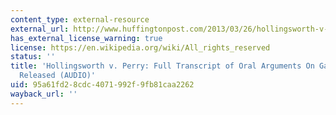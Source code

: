 ```yaml
---
content_type: external-resource
external_url: http://www.huffingtonpost.com/2013/03/26/hollingsworth-v-perry_n_2952605.html
has_external_license_warning: true
license: https://en.wikipedia.org/wiki/All_rights_reserved
status: ''
title: 'Hollingsworth v. Perry: Full Transcript of Oral Arguments On Gay Marriage
  Released (AUDIO)'
uid: 95a61fd2-8cdc-4071-992f-9fb81caa2262
wayback_url: ''
---
```

